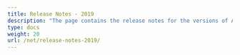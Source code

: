 ```yaml
---
title: Release Notes - 2019
description: "The page contains the release notes for the versions of Aspose.Tasks for .NET released in 2019."
type: docs
weight: 20
url: /net/release-notes-2019/
---
```

